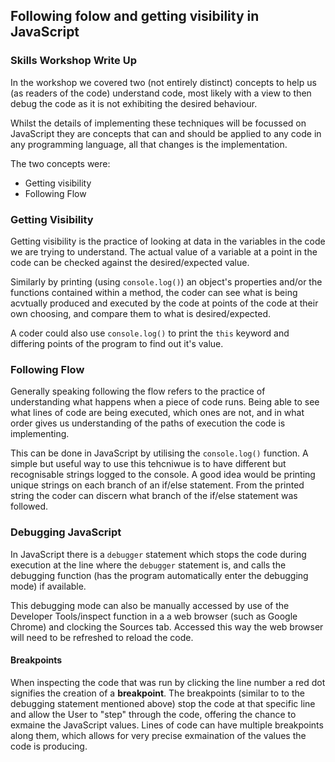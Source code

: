 ## Following folow and getting visibility in JavaScript

### Skills Workshop Write Up

In the workshop we covered two (not entirely distinct) concepts to help us (as readers of the code) understand code, most likely with a view to then debug the code as it is not exhibiting the desired behaviour.

Whilst the details of implementing these techniques will be focussed on JavaScript they are concepts that can and should be applied to any code in any programming language, all that changes is the implementation.

The two concepts were:
- Getting visibility
- Following Flow

### Getting Visibility

Getting visibility is the practice of looking at data in the variables in the code we are trying to understand. The actual value of a variable at a point in the code can be checked against the desired/expected value.

Similarly by printing (using ```console.log()```) an object's properties and/or the functions contained within a method, the coder can see what is being acvtually produced and executed by the code at points of the code at their own choosing, and compare them to what is desired/expected.

A coder could also use ```console.log()``` to print the ```this``` keyword and differing points of the program to find out it's value.


### Following Flow

Generally speaking following the flow refers to the practice of understanding what happens when a piece of code runs. Being able to see what lines of code are being executed, which ones are not, and in what order gives us understanding of the paths of execution the code is implementing.

This can be done in JavaScript by utilising the ```console.log()``` function. A simple but useful way to use this tehcniwue is to have different but recognisable strings logged to the console. A good idea would be printing unique strings on each branch of an if/else statement. From the printed string the coder can discern what branch of the if/else statement was followed.

### Debugging JavaScript

In JavaScript there is a ```debugger``` statement which stops the code during execution at the line where the ```debugger``` statement is, and calls the debugging function (has the program automatically enter the debugging mode) if available.

This debugging mode can also be manually accessed by use of the Developer Tools/inspect function in a a web browser (such as Google Chrome) and clocking the Sources tab. Accessed this way the web browser will need to be refreshed to reload the code.

#### Breakpoints

When inspecting the code that was run by clicking the line number a red dot signifies the creation of a **breakpoint**. The breakpoints (similar to to the debugging statement mentioned above) stop the code at that specific line and allow the User to "step" through the code, offering the chance to exmaine the JavaScript values. Lines of code can have multiple breakpoints along them, which allows for very precise exmaination of the values the code is producing.
